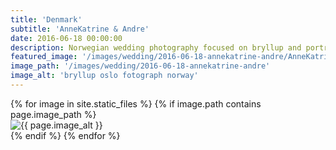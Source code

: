 ```yaml
---
title: 'Denmark'
subtitle: 'AnneKatrine & Andre'
date: 2016-06-18 00:00:00
description: Norwegian wedding photography focused on bryllup and portrait photography. 
featured_image: '/images/wedding/2016-06-18-annekatrine-andre/AnneKatrine&Andre-76.jpg'
image_path: '/images/wedding/2016-06-18-annekatrine-andre'
image_alt: 'bryllup oslo fotograph norway'
---
```


<!-- > “Cherry blossoms, the symbolic flower of the spring.” -->

<!-- DO NOT EDIT BELOW -->
<div class="image-wrap" >
{% for image in site.static_files %}
    {% if image.path contains page.image_path %}
        <div class="image-wrap" >
        <img src="{{ site.baseurl }}{{ image.path }}" alt="{{ page.image_alt }}" />
        </div>
    {% endif %}
{% endfor %}
